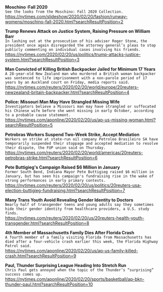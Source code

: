 **Moschino :Fall 2020**\
`See the looks from the Moschino: Fall 2020 Collection.`\
https://nytimes.com/slideshow/2020/02/20/fashion/runway-womens/moschino-fall-2020.html?searchResultPosition=2

**Trump Renews Attack on Justice System, Raising Pressure on William Barr**\
`In lashing out at the prosecution of his adviser Roger Stone, the president once again disregarded the attorney general’s pleas to stop publicly commenting on individual cases involving his friends.`\
https://nytimes.com/2020/02/20/us/politics/trump-attacks-justice-system.html?searchResultPosition=3

**Man Convicted of Killing British Backpacker Jailed for Minimum 17 Years**\
`A 28-year-old New Zealand man who murdered a British woman backpacker was sentenced to life imprisonment with a non-parole period of 17 years by an Auckland court on Friday, media reports said.`\
https://nytimes.com/reuters/2020/02/20/world/europe/20reuters-newzealand-britain-backpacker.html?searchResultPosition=4

**Police: Missouri Man May Have Strangled Missing Wife**\
`Investigators believe a Missouri man may have strangled or suffocated his Chinese wife before she went missing in early October, according to a probable cause statement. `\
https://nytimes.com/aponline/2020/02/20/us/ap-us-missing-woman.html?searchResultPosition=5

**Petrobras Workers Suspend Two-Week Strike, Accept Mediation**\
`Workers on strike at state-run oil company Petroleo Brasileiro SA have temporarily suspended their stoppage and accepted mediation to resolve their dispute, the FUP union said on Thursday.`\
https://nytimes.com/reuters/2020/02/20/world/americas/20reuters-petrobras-strike.html?searchResultPosition=6

**Pete Buttigieg's Campaign Raised $6 Million in January**\
`Former South Bend, Indiana Mayor Pete Buttigieg raised $6 million in January, but has seen his campaign's fundraising rise in the wake of strong performances in early primary contests. `\
https://nytimes.com/reuters/2020/02/20/us/politics/20reuters-usa-election-buttigieg-fundraising.html?searchResultPosition=7

**Many Trans Youth Avoid Revealing Gender Identity to Doctors**\
`Nearly half of transgender teens and young adults say they sometimes hide their gender identity from healthcare providers, a U.S. study finds. `\
https://nytimes.com/reuters/2020/02/20/us/20reuters-health-youth-transgender.html?searchResultPosition=8

**4th Member of Massachusetts Family Dies After Florida Crash**\
`A fourth member of a family visiting Florida from Massachusetts has died after a four-vehicle crash earlier this week, the Florida Highway Patrol said.`\
https://nytimes.com/aponline/2020/02/20/us/ap-us-family-killed-crash.html?searchResultPosition=9

**Paul, Thunder Surprising League Heading Into Stretch Run**\
`Chris Paul gets annoyed when the topic of the Thunder’s “surprising” success comes up.`\
https://nytimes.com/aponline/2020/02/20/sports/basketball/ap-bkn-thunder-paul.html?searchResultPosition=10


